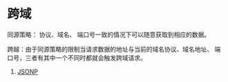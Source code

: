 # 跨域

同源策略： 协议、域名、 端口号一致的情况下可以随意获取到相应的数据。

跨越：由于同源策略的限制当请求数据的地址与当前的域名协议、域名地址、 端口号，三者有其中一个不同时都就会触发跨域请求。

1. [JSONP](./JSONP.MD)
